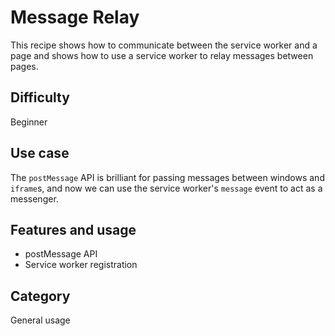 # Message Relay

This recipe shows how to communicate between the service worker and a page and shows how to use a service worker to relay messages between pages.

## Difficulty
Beginner

## Use case
The `postMessage` API is brilliant for passing messages between windows and `iframe`s, and now we can use the service worker's `message` event to act as a messenger.

## Features and usage

- postMessage API
- Service worker registration

## Category
General usage
